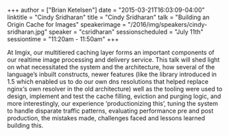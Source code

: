 +++
author = ["Brian Ketelsen"]
date = "2015-03-21T16:03:09-04:00"
linktitle = "Cindy Sridharan"
title = "Cindy Sridharan"
talk = "Building an Origin Cache for Images"
speakerimage = "/2016/img/speakers/cindy-sridharan.jpg"
speaker = "csridharan"
sessionscheduled = "July 11th"
sessiontime = "11:20am - 11:50am"
+++

At Imgix, our multitiered caching layer forms an important components of our real­time image processing and delivery service. This talk will shed light on what necessitated the system and the architecture, how several of the language’s inbuilt constructs, newer features (like the library introduced in 1.5 which enabled us to do our own dns resolutions that helped replace nginx‘s own resolver in the old architecture) well as the tooling were used to design, implement and test the cache filling, eviction and purging logic, and more interestingly, our experience ‘productionizing this’, tuning the system to handle disparate traffic patterns, evaluating performance pre and post production, the mistakes made, challenges faced and lessons learned building this.
